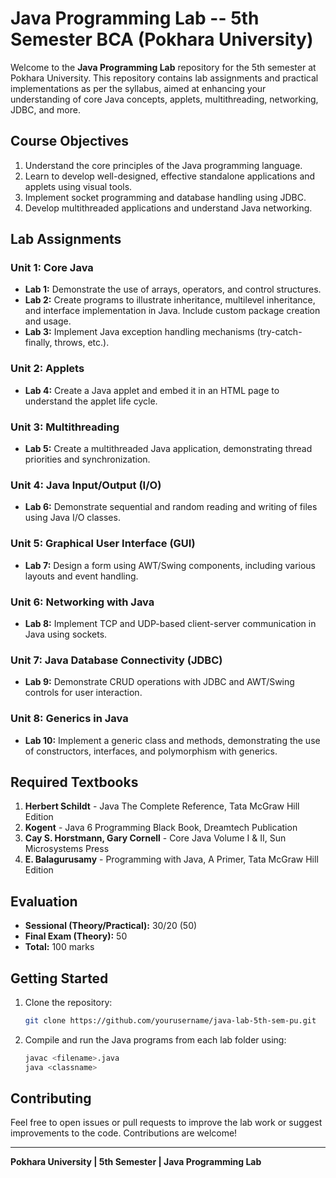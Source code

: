 # Java Programming Lab -- 5th Semester BCA (Pokhara University)

Welcome to the **Java Programming Lab** repository for the 5th semester at Pokhara University. This repository contains lab assignments and practical implementations as per the syllabus, aimed at enhancing your understanding of core Java concepts, applets, multithreading, networking, JDBC, and more.

## Course Objectives

1. Understand the core principles of the Java programming language.
2. Learn to develop well-designed, effective standalone applications and applets using visual tools.
3. Implement socket programming and database handling using JDBC.
4. Develop multithreaded applications and understand Java networking.

## Lab Assignments

### Unit 1: Core Java
- **Lab 1:** Demonstrate the use of arrays, operators, and control structures.
- **Lab 2:** Create programs to illustrate inheritance, multilevel inheritance, and interface implementation in Java. Include custom package creation and usage.
- **Lab 3:** Implement Java exception handling mechanisms (try-catch-finally, throws, etc.).

### Unit 2: Applets
- **Lab 4:** Create a Java applet and embed it in an HTML page to understand the applet life cycle.

### Unit 3: Multithreading
- **Lab 5:** Create a multithreaded Java application, demonstrating thread priorities and synchronization.

### Unit 4: Java Input/Output (I/O)
- **Lab 6:** Demonstrate sequential and random reading and writing of files using Java I/O classes.

### Unit 5: Graphical User Interface (GUI)
- **Lab 7:** Design a form using AWT/Swing components, including various layouts and event handling.

### Unit 6: Networking with Java
- **Lab 8:** Implement TCP and UDP-based client-server communication in Java using sockets.

### Unit 7: Java Database Connectivity (JDBC)
- **Lab 9:** Demonstrate CRUD operations with JDBC and AWT/Swing controls for user interaction.

### Unit 8: Generics in Java
- **Lab 10:** Implement a generic class and methods, demonstrating the use of constructors, interfaces, and polymorphism with generics.

## Required Textbooks
1. **Herbert Schildt** - Java The Complete Reference, Tata McGraw Hill Edition
2. **Kogent** - Java 6 Programming Black Book, Dreamtech Publication
3. **Cay S. Horstmann, Gary Cornell** - Core Java Volume I & II, Sun Microsystems Press
4. **E. Balagurusamy** - Programming with Java, A Primer, Tata McGraw Hill Edition

## Evaluation

- **Sessional (Theory/Practical):** 30/20 (50)
- **Final Exam (Theory):** 50
- **Total:** 100 marks

## Getting Started

1. Clone the repository:
   ```bash
   git clone https://github.com/yourusername/java-lab-5th-sem-pu.git
   ```
2. Compile and run the Java programs from each lab folder using:
   ```bash
   javac <filename>.java
   java <classname>
   ```

## Contributing

Feel free to open issues or pull requests to improve the lab work or suggest improvements to the code. Contributions are welcome!

---

**Pokhara University | 5th Semester | Java Programming Lab**

